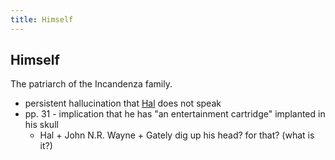 ```yaml
---
title: Himself
---
```


Himself
-------

The patriarch of the Incandenza family.

* persistent hallucination that [Hal](/characters/Hal) does not speak
* pp. 31 - implication that he has "an entertainment cartridge" implanted in his skull
  * Hal + John N.R. Wayne + Gately dig up his head? for that? (what is it?)